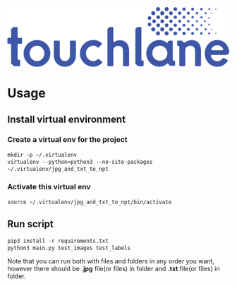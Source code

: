 ![LOGO](https://github.com/touchlane/NetapixTools/blob/master/Assets/logo.svg)

# Usage

## Install virtual environment

### Create a virtual env for the project

```
mkdir -p ~/.virtualenv
virtualenv --python=python3 --no-site-packages ~/.virtualenv/jpg_and_txt_to_npt
```

### Activate this virtual env

```
source ~/.virtualenv/jpg_and_txt_to_npt/bin/activate
```

## Run script

```
pip3 install -r requirements.txt
python3 main.py test_images test_labels
```

Note that you can run both with files and folders in any order you want, however there should be **.jpg** file(or files) in folder and **.txt** file(or files) in folder.

